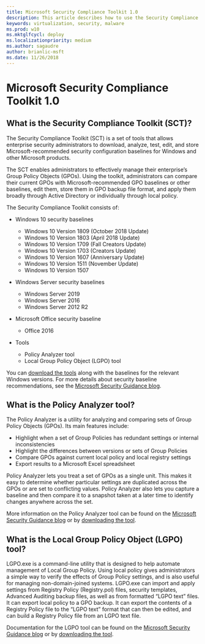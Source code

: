 ```yaml
---
title: Microsoft Security Compliance Toolkit 1.0
description: This article describes how to use the Security Compliance Toolkit in your organization
keywords: virtualization, security, malware
ms.prod: w10
ms.mktglfcycl: deploy
ms.localizationpriority: medium
ms.author: sagaudre
author: brianlic-msft
ms.date: 11/26/2018
---
```


# Microsoft Security Compliance Toolkit 1.0

## What is the Security Compliance Toolkit (SCT)?

The Security Compliance Toolkit (SCT) is a set of tools that allows enterprise security administrators to download, analyze, test, edit, and store Microsoft-recommended security configuration baselines for Windows and other Microsoft products.

The SCT enables administrators to effectively manage their enterprise’s Group Policy Objects (GPOs). Using the toolkit, administrators can compare their current GPOs with Microsoft-recommended GPO baselines or other baselines, edit them, store them in GPO backup file format, and apply them broadly through Active Directory or individually through local policy.
<p></p>

The Security Compliance Toolkit consists of:

-   Windows 10 security baselines
    -   Windows 10 Version 1809 (October 2018 Update)
    -   Windows 10 Version 1803 (April 2018 Update)
    -   Windows 10 Version 1709 (Fall Creators Update)
    -   Windows 10 Version 1703 (Creators Update)
    -   Windows 10 Version 1607 (Anniversary Update)
    -   Windows 10 Version 1511 (November Update)
    -   Windows 10 Version 1507

-   Windows Server security baselines
    -   Windows Server 2019
    -   Windows Server 2016
    -   Windows Server 2012 R2

-   Microsoft Office security baseline
    -   Office 2016 

-   Tools
    -   Policy Analyzer tool
    -   Local Group Policy Object (LGPO) tool


You can [download the tools](https://www.microsoft.com/download/details.aspx?id=55319) along with the baselines for the relevant Windows versions. For more details about security baseline recommendations, see the [Microsoft Security Guidance blog](https://blogs.technet.microsoft.com/secguide/).

## What is the Policy Analyzer tool?

The Policy Analyzer is a utility for analyzing and comparing sets of Group Policy Objects (GPOs). Its main features include:
-   Highlight when a set of Group Policies has redundant settings or internal inconsistencies
-   Highlight the differences between versions or sets of Group Policies
-   Compare GPOs against current local policy and local registry settings
-   Export results to a Microsoft Excel spreadsheet

Policy Analyzer lets you treat a set of GPOs as a single unit. This makes it easy to determine whether particular settings are duplicated across the GPOs or are set to conflicting values. Policy Analyzer also lets you capture a baseline and then compare it to a snapshot taken at a later time to identify changes anywhere across the set. 

More information on the Policy Analyzer tool can be found on the [Microsoft Security Guidance blog](https://blogs.technet.microsoft.com/secguide/2016/01/22/new-tool-policy-analyzer/) or by [downloading the tool](https://www.microsoft.com/download/details.aspx?id=55319).

## What is the Local Group Policy Object (LGPO) tool?

LGPO.exe is a command-line utility that is designed to help automate management of Local Group Policy. 
Using local policy gives administrators a simple way to verify the effects of Group Policy settings, and is also useful for managing non-domain-joined systems. 
LGPO.exe can import and apply settings from Registry Policy (Registry.pol) files, security templates, Advanced Auditing backup files, as well as from formatted “LGPO text” files. 
It can export local policy to a GPO backup. 
It can export the contents of a Registry Policy file to the “LGPO text” format that can then be edited, and can build a Registry Policy file from an LGPO text file.

Documentation for the LGPO tool can be found on the [Microsoft Security Guidance blog](https://blogs.technet.microsoft.com/secguide/2016/01/21/lgpo-exe-local-group-policy-object-utility-v1-0/) or by [downloading the tool](https://www.microsoft.com/download/details.aspx?id=55319).